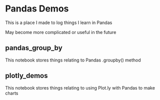 # Pandas Demos

This is a place I made to log things I learn in Pandas

May become more complicated or useful in the future

## pandas_group_by

This notebook stores things relating to Pandas .groupby() method

## plotly_demos

This notebook stores things relating to using Plot.ly with Pandas to make charts